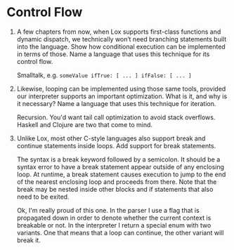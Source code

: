 # Control Flow

1. A few chapters from now, when Lox supports first-class functions and dynamic
   dispatch, we technically won’t need branching statements built into the
   language. Show how conditional execution can be implemented in terms of those.
   Name a language that uses this technique for its control flow.

   Smalltalk, e.g. `someValue ifTrue: [ ... ] ifFalse: [ ... ]`

2. Likewise, looping can be implemented using those same tools, provided our
   interpreter supports an important optimization. What is it, and why is it
   necessary? Name a language that uses this technique for iteration.

   Recursion. You'd want tail call optimization to avoid stack overflows.
   Haskell and Clojure are two that come to mind.

3. Unlike Lox, most other C-style languages also support break and continue
   statements inside loops. Add support for break statements.

   The syntax is a break keyword followed by a semicolon. It should be a syntax
   error to have a break statement appear outside of any enclosing loop. At
   runtime, a break statement causes execution to jump to the end of the nearest
   enclosing loop and proceeds from there. Note that the break may be nested inside
   other blocks and if statements that also need to be exited.

   Ok, I'm really proud of this one. In the parser I use a flag that is
   propagated down in order to denote whether the current context is breakable
   or not. In the interpreter I return a special enum with two variants. One
   that means that a loop can continue, the other variant will break it.
